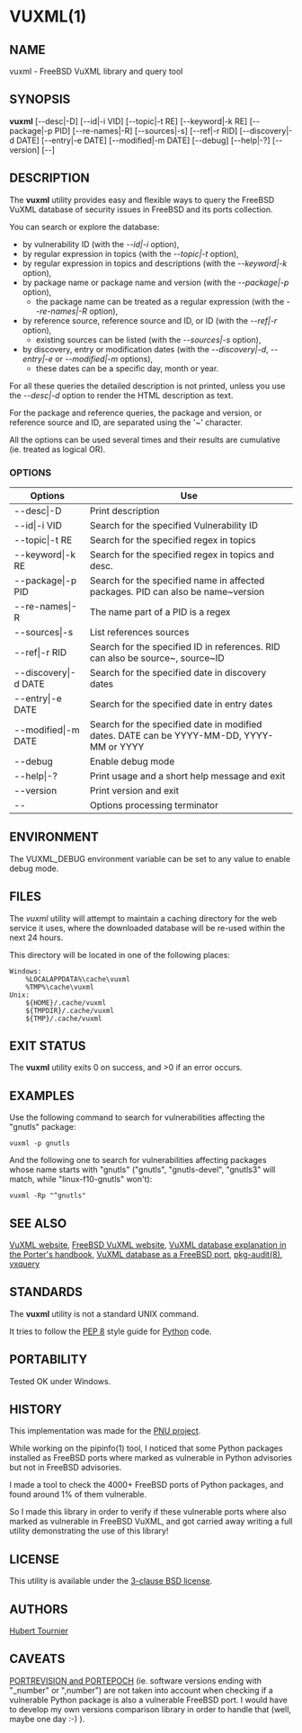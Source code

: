 # VUXML(1)

## NAME
vuxml - FreeBSD VuXML library and query tool

## SYNOPSIS
**vuxml**
\[--desc|-D\]
\[--id|-i VID\]
\[--topic|-t RE\]
\[--keyword|-k RE\]
\[--package|-p PID\]
\[--re-names|-R\]
\[--sources|-s\]
\[--ref|-r RID\]
\[--discovery|-d DATE\]
\[--entry|-e DATE\]
\[--modified|-m DATE\]
\[--debug\]
\[--help|-?\]
\[--version\]
\[--\]

## DESCRIPTION
The **vuxml** utility provides easy and flexible ways to query the FreeBSD VuXML database of security issues in FreeBSD and its ports collection.

You can search or explore the database:
* by vulnerability ID (with the *--id|-i* option),
* by regular expression in topics (with the *--topic|-t* option),
* by regular expression in topics and descriptions (with the *--keyword|-k* option),
* by package name or package name and version (with the *--package|-p* option),
  * the package name can be treated as a regular expression (with the *--re-names|-R* option),
* by reference source, reference source and ID, or ID (with the *--ref|-r* option),
  * existing sources can be listed (with the *--sources|-s* option),
* by discovery, entry or modification dates (with the *--discovery|-d*, *--entry|-e* or *--modified|-m* options),
  * these dates can be a specific day, month or year.

For all these queries the detailed description is not printed, unless you use the *--desc|-d* option to render the HTML description as text.

For the package and reference queries, the package and version, or reference source and ID, are separated using the '~' character.

All the options can be used several times and their results are cumulative (ie. treated as logical OR).

### OPTIONS
Options | Use
------- | ---
--desc\|-D|Print description
--id\|-i VID|Search for the specified Vulnerability ID
--topic\|-t RE|Search for the specified regex in topics
--keyword\|-k RE|Search for the specified regex in topics and desc.
--package\|-p PID|Search for the specified name in affected packages. PID can also be name~version
--re-names\|-R|The name part of a PID is a regex
--sources\|-s|List references sources
--ref\|-r RID|Search for the specified ID in references. RID can also be source~, source~ID
--discovery\|-d DATE|Search for the specified date in discovery dates
--entry\|-e DATE|Search for the specified date in entry dates
--modified\|-m DATE|Search for the specified date in modified dates. DATE can be YYYY-MM-DD, YYYY-MM or YYYY
--debug|Enable debug mode
--help\|-?|Print usage and a short help message and exit
--version|Print version and exit
--|Options processing terminator

## ENVIRONMENT
The VUXML_DEBUG environment variable can be set to any value to enable debug mode.

## FILES
The *vuxml* utility will attempt to maintain a caching directory for the web service it uses, where the downloaded database will be re-used within the next 24 hours.

This directory will be located in one of the following places:

    Windows:
        %LOCALAPPDATA%\cache\vuxml
        %TMP%\cache\vuxml
    Unix:
        ${HOME}/.cache/vuxml
        ${TMPDIR}/.cache/vuxml
        ${TMP}/.cache/vuxml

## EXIT STATUS
The **vuxml** utility exits 0 on success, and >0 if an error occurs.

## EXAMPLES
Use the following command to search for vulnerabilities affecting the "gnutls" package:
```
vuxml -p gnutls
```

And the following one to search for vulnerabilities affecting packages whose name starts with "gnutls" ("gnutls", "gnutls-devel", "gnutls3" will match, while "linux-f10-gnutls" won't):
```
vuxml -Rp "^gnutls"
```

## SEE ALSO
[VuXML website](https://www.vuxml.org/),
[FreeBSD VuXML website](https://www.vuxml.org/freebsd/),
[VuXML database explanation in the Porter's handbook](https://docs.freebsd.org/en/books/porters-handbook/security/),
[VuXML database as a FreeBSD port](https://www.freshports.org/security/vuxml/),
[pkg-audit(8)](https://man.freebsd.org/cgi/man.cgi?query=pkg-audit),
[vxquery](https://www.freshports.org/security/vxquery/)

## STANDARDS
The **vuxml** utility is not a standard UNIX command.

It tries to follow the [PEP 8](https://www.python.org/dev/peps/pep-0008/) style guide for [Python](https://www.python.org/) code.

## PORTABILITY
Tested OK under Windows.

## HISTORY
This implementation was made for the [PNU project](https://github.com/HubTou/PNU).

While working on the pipinfo(1) tool, I noticed that some Python packages installed as FreeBSD ports where marked as vulnerable in Python advisories but not in FreeBSD advisories.

I made a tool to check the 4000+ FreeBSD ports of Python packages, and found around 1% of them vulnerable.

So I made this library in order to verify if these vulnerable ports where also marked as vulnerable in FreeBSD VuXML,
and got carried away writing a full utility demonstrating the use of this library!

## LICENSE
This utility is available under the [3-clause BSD license](https://opensource.org/licenses/BSD-3-Clause).

## AUTHORS
[Hubert Tournier](https://github.com/HubTou)

## CAVEATS
[PORTREVISION and PORTEPOCH](https://people.freebsd.org/~olivierd/porters-handbook/makefile-naming.html) (ie. software versions ending with "\_number" or ",number")
are not taken into account when checking if a vulnerable Python package is also a vulnerable FreeBSD port.
I would have to develop my own versions comparison library in order to handle that (well, maybe one day :-) ).
